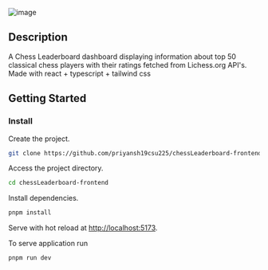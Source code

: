 ![image](https://github.com/priyansh19csu225/chessLeaderboard-frontend/assets/71059426/5793a545-9c64-463e-b434-de2580de662a)

## Description
A Chess Leaderboard dashboard displaying information about top 50 classical chess players with their ratings fetched from Lichess.org API's. Made with react + typescript + tailwind css

## Getting Started

### Install

Create the project.

```bash
git clone https://github.com/priyansh19csu225/chessLeaderboard-frontend.git
```

Access the project directory.

```bash
cd chessLeaderboard-frontend
```

Install dependencies.

```bash
pnpm install
```

Serve with hot reload at <http://localhost:5173>.

To serve application run
```bash
pnpm run dev
```
